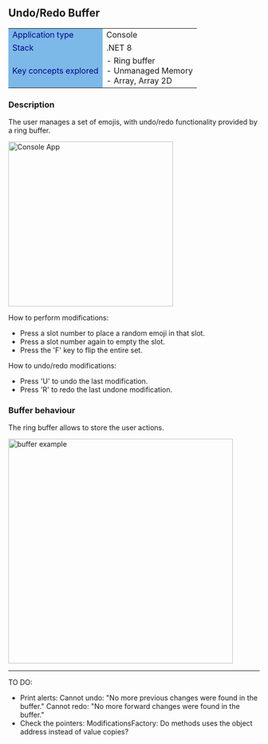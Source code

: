 ## Undo/Redo Buffer

<table>
<tr>
    <td style="background-color:#7CB9E8; color:#00008B">Application type</td>
    <td>Console</td>
</tr>
<tr>
    <td style="background-color:#7CB9E8; color:#00008B">Stack</td>
    <td>.NET 8</td>
</tr>
<tr>
    <td style="background-color:#7CB9E8; color:#00008B">Key concepts explored</td>
    <td>
        - Ring buffer<br>
        - Unmanaged Memory<br>
        - Array, Array 2D
    </td>
</tr>
</table>

### Description

The user manages a set of emojis, with undo/redo functionality provided by a ring buffer.

<img src="./Docs/console_app.jpg" width="330" alt="Console App">

How to perform modifications:

- Press a slot number to place a random emoji in that slot.
- Press a slot number again to empty the slot.
- Press the 'F' key to flip the entire set.

How to undo/redo modifications:

- Press 'U' to undo the last modification.
- Press 'R' to redo the last undone modification.


### Buffer behaviour

The ring buffer allows to store the user actions.

<img src="./Docs/buffer_example.svg" width="450" alt="buffer example">



---------------------------------------------------------------------

TO DO:
- Print alerts:
    Cannot undo: "No more previous changes were found in the buffer."
    Cannot redo: "No more forward changes were found in the buffer."
- Check the pointers:
    ModificationsFactory: Do methods uses the object address instead of value copies?